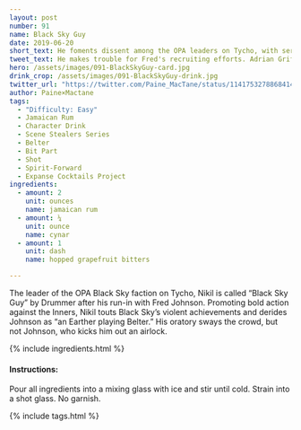 ```yaml
---
layout: post
number: 91
name: Black Sky Guy
date: 2019-06-20
short_text: He foments dissent among the OPA leaders on Tycho, with serious personal consequences.
tweet_text: He makes trouble for Fred's recruiting efforts. Adrian Griffiths takes what could be a formulaic, exposition-heavy role and makes it memorable with facial expressions, vocal mannerisms, and physicality. 
hero: /assets/images/091-BlackSkyGuy-card.jpg
drink_crop: /assets/images/091-BlackSkyGuy-drink.jpg
twitter_url: "https://twitter.com/Paine_MacTane/status/1141753278868414464"
author: Paine×Mactane
tags:
  - "Difficulty: Easy"
  - Jamaican Rum
  - Character Drink
  - Scene Stealers Series
  - Belter
  - Bit Part
  - Shot
  - Spirit-Forward
  - Expanse Cocktails Project
ingredients:
  - amount: 2
    unit: ounces
    name: jamaican rum
  - amount: ¼
    unit: ounce
    name: cynar
  - amount: 1
    unit: dash
    name: hopped grapefruit bitters

---
```


The leader of the OPA Black Sky faction on Tycho, Nikil is called “Black Sky Guy” by Drummer after his run-in with Fred Johnson. Promoting bold action against the Inners, Nikil touts Black Sky’s violent achievements and derides Johnson as “an Earther playing Belter.” His oratory sways the crowd, but not Johnson, who kicks him out an airlock.

{% include ingredients.html %}

#### Instructions:

Pour all ingredients into a mixing glass with ice and stir until cold. Strain into a shot glass. No garnish.


{% include tags.html %}
